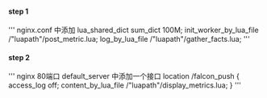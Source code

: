 #### step 1
'''
    nginx.conf 中添加
    lua_shared_dict sum_dict 100M;
    init_worker_by_lua_file /"luapath"/post_metric.lua;
    log_by_lua_file /"luapath"/gather_facts.lua;
'''


#### step 2
'''
    nginx 80端口 default_server 中添加一个接口
        location /falcon_push {
                access_log off;
                content_by_lua_file /"luapath"/display_metrics.lua;
        }
'''






